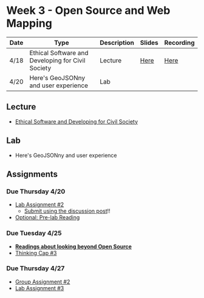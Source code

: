 # Week 3 - Open Source and Web Mapping

Date|Type|Description|Slides|Recording|
|---|----|-----------|------|---------|
|4/18|Ethical Software and Developing for Civil Society|Lecture|[Here](../materials/AA191_S_W3_Lecture_3.pdf)|[Here](https://ucla.zoom.us/rec/share/HI7oTGGeDTQRm5xU3_f_YE17-ZoNoYY9EJAgH-QMIkRQO6uljN2odWoSudqT-PCI.hmSC8MupEX7-bI8P)|
|4/20|Here's GeoJSONny and user experience|Lab|||

## Lecture

- [Ethical Software and Developing for Civil Society](../materials/AA191_S_W3_Lecture_3.pdf)


## Lab

- Here's GeoJSONny and user experience

## Assignments

### Due Thursday 4/20

- [Lab Assignment #2](../assignments/week2/lab_assignment.md)
  - [Submit using the discussion post](../help/submit.md)!!
- [Optional: Pre-lab Reading](../assignments/week3/prelab.md)

### Due Tuesday 4/25

- [**Readings about looking beyond Open Source**](../assignments/week3/reading.md)
- [Thinking Cap #3](https://github.com/albertkun/23S-ASIAAM-191A/discussions/12)

### Due Thursday 4/27

- [Group Assignment #2](../assignments/week2/group_assignment.md)
- [Lab Assignment #3](../assignments/week3/lab_assignment.md)
